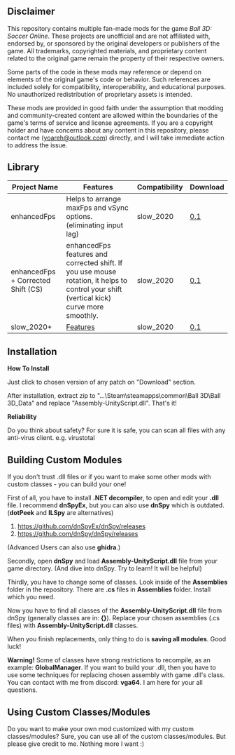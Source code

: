 ## Disclaimer

This repository contains multiple fan-made mods for the game *Ball 3D: Soccer Online*. These projects are unofficial and are not affiliated with, endorsed by, or sponsored by the original developers or publishers of the game. All trademarks, copyrighted materials, and proprietary content related to the original game remain the property of their respective owners.

Some parts of the code in these mods may reference or depend on elements of the original game's code or behavior. Such references are included solely for compatibility, interoperability, and educational purposes. No unauthorized redistribution of proprietary assets is intended.

These mods are provided in good faith under the assumption that modding and community-created content are allowed within the boundaries of the game's terms of service and license agreements. If you are a copyright holder and have concerns about any content in this repository, please contact me (yoareh@outlook.com) directly, and I will take immediate action to address the issue.

## Library

| Project Name       | Features                            | Compatibility  | Download                  |
|-----------------|--------------------------------------|----------------|----------------------------|
| enhancedFps | Helps to arrange maxFps and vSync options. (eliminating input lag) | slow_2020       | [0.1](https://github.com/yoareh/ball3d/raw/main/enhancedFps/0.1/0.1.zip) |
| enhancedFps + Corrected Shift (CS) | enhancedFps features and corrected shift. If you use mouse rotation, it helps to control your shift (vertical kick) curve more smoothly. | slow_2020       | [0.1](https://github.com/yoareh/ball3d/raw/main/enhancedFps/0.1[shiftcorrected]/0.1[shiftcorrected].zip) |
|slow_2020+|[Features](https://github.com/yoareh/ball3d/blob/main/slow2020plus.md)|slow_2020|[0.1](https://github.com/yoareh/ball3d/raw/main/slow2020+/0.1/Assembly-UnityScript.dll)|

## Installation
**How To Install**

Just click to chosen version of any patch on "Download" section.

After installation, extract zip to "...\Steam\steamapps\common\Ball 3D\Ball 3D_Data" and replace "Assembly-UnityScript.dll". That's it!

**Reliability**

Do you think about safety? For sure it is safe, you can scan all files with any anti-virus client. e.g. virustotal

## Building Custom Modules
If you don't trust .dll files or if you want to make some other mods with custom classes - you can build your one!

First of all, you have to install **.NET decompiler**, to open and edit your **.dll** file. I recommend **dnSpyEx**, but you can also use **dnSpy** which is outdated. (**dotPeek** and **ILSpy** are alternatives)

1) https://github.com/dnSpyEx/dnSpy/releases
2) https://github.com/dnSpy/dnSpy/releases

(Advanced Users can also use **ghidra**.)

Secondly, open **dnSpy** and load **Assembly-UnityScript.dll** file from your game directory. (And dive into dnSpy. Try to learn! It will be helpful)

Thirdly, you have to change some of classes. Look inside of the **Assemblies** folder in the repository. There are **.cs** files in **Assemblies** folder. Install which you need.

Now you have to find all classes of the **Assembly-UnityScript.dll** file from dnSpy (generally classes are in: **{}**). Replace your chosen assemblies (.cs files) with **Assembly-UnityScript.dll** classes.

When you finish replacements, only thing to do is **saving all modules**. Good luck!

**Warning!** Some of classes have strong restrictions to recompile, as an example: **GlobalManager**. If you want to build your .dll, then you have to use some techniques for replacing chosen assembly with game .dll's class. You can contact with me from discord: **vga64**. I am here for your all questions.

## Using Custom Classes/Modules

Do you want to make your own mod customized with my custom classes/modules? Sure, you can use all of the custom classes/modules. But please give credit to me. Nothing more I want :)
